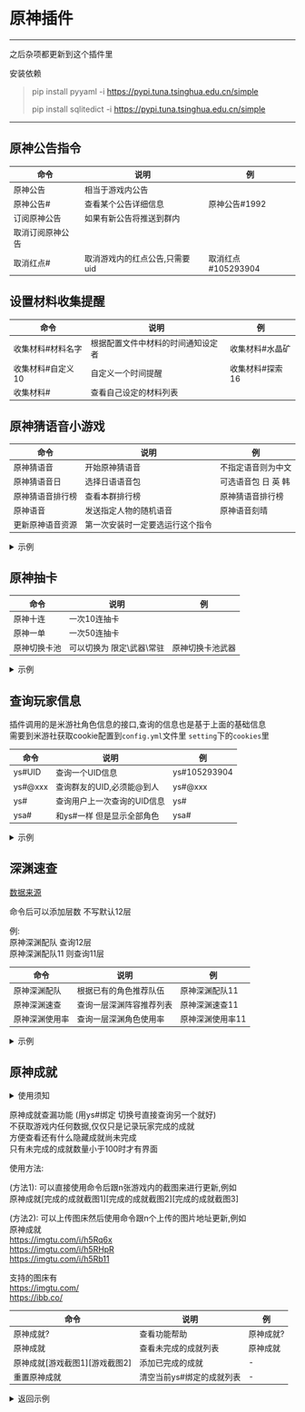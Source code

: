 # 原神插件

---
之后杂项都更新到这个插件里 </br>

安装依赖
> pip install pyyaml -i https://pypi.tuna.tsinghua.edu.cn/simple
>
> pip install sqlitedict -i https://pypi.tuna.tsinghua.edu.cn/simple

---

## 原神公告指令

命令  | 说明 | 例
------------- | ------------- | -------------
原神公告  | 相当于游戏内公告 |
原神公告#  | 查看某个公告详细信息 | 原神公告#1992
订阅原神公告 | 如果有新公告将推送到群内 |
取消订阅原神公告 | |
取消红点# | 取消游戏内的红点公告,只需要uid | 取消红点#105293904

## 设置材料收集提醒

命令  | 说明 | 例
------------- | ------------- | -------------
收集材料#材料名字  | 根据配置文件中材料的时间通知设定者 | 收集材料#水晶矿
收集材料#自定义10 | 自定义一个时间提醒 | 收集材料#探索16
收集材料# | 查看自己设定的材料列表 |

## 原神猜语音小游戏

命令  | 说明 | 例
------------- | ------------- | -------------
原神猜语音  | 开始原神猜语音 | 不指定语音则为中文
原神猜语音日 | 选择日语语音包 | 可选语音包 日 英 韩
原神猜语音排行榜 | 查看本群排行榜 | 原神猜语音排行榜
原神语音| 发送指定人物的随机语音 | 原神语音刻晴
更新原神语音资源 | 第一次安装时一定要选运行这个指令 |

<details>
<summary>示例</summary>

![image](./doc/guess_voice.jpeg)

![image](./doc/guess_voice_rank.jpeg)

</details>

## 原神抽卡

命令  | 说明 | 例
------------- | ------------- | -------------
原神十连  | 一次10连抽卡 |
原神一单  | 一次50连抽卡 |
原神切换卡池 | 可以切换为 限定\武器\常驻 | 原神切换卡池武器

<details>
<summary>示例</summary>

部分素材来自于 [Adachi-BOT](https://github.com/SilveryStar/Adachi-BOT)

![image](./doc/gacha.jpeg)

</details>

## 查询玩家信息

插件调用的是米游社角色信息的接口,查询的信息也是基于上面的基础信息<br>
需要到米游社获取cookie配置到`config.yml`文件里 `setting`下的`cookies`里

命令  | 说明 | 例
------------- | ------------- | -------------
ys#UID  | 查询一个UID信息 | ys#105293904
ys#@xxx | 查询群友的UID,必须能@到人 | ys#@xxx
ys#  | 查询用户上一次查询的UID信息 | ys#
ysa#  | 和ys#一样 但是显示全部角色 | ysa#

<details>
<summary>示例</summary>

界面作者 [明见佬](https://github.com/A-kirami)

![image](./doc/player_info.jpeg)

</details>

## 深渊速查

[数据来源](https://spiral-abyss.appsample.com)

命令后可以添加层数 不写默认12层<br>

例: <br>
原神深渊配队 查询12层  <br>
原神深渊配队11 则查询11层

命令  | 说明 | 例
------------- | ------------- | -------------
原神深渊配队 | 根据已有的角色推荐队伍 | 原神深渊配队11
原神深渊速查  | 查询一层深渊阵容推荐列表 | 原神深渊速查11
原神深渊使用率 | 查询一层深渊角色使用率 | 原神深渊使用率11

<details>
<summary>示例</summary>

![image](./doc/match_teams.jpeg)

![image](./doc/abyss_use_teams.jpeg)

![image](./doc/abyss_use_probability.jpeg)

</details>


## 原神成就

<details>
<summary>使用须知</summary>

需要申请[百度OCR](https://cloud.baidu.com/product/ocr)
拿到`API_KEY`和`SECRET_KEY` 配置到`config.yml`文件里的
```yaml
  baidu_ocr:
    API_KEY: ********
    SECRET_KEY: ********
```

</details>

原神成就查漏功能 (用ys#绑定 切换号直接查询另一个就好)<br>
不获取游戏内任何数据,仅仅只是记录玩家完成的成就<br>
方便查看还有什么隐藏成就尚未完成<br>
只有未完成的成就数量小于100时才有界面<br>

使用方法:<br>

(方法1): 可以直接使用命令后跟n张游戏内的截图来进行更新,例如<br>
原神成就[完成的成就截图1][完成的成就截图2][完成的成就截图3]

(方法2): 可以上传图床然后使用命令跟n个上传的图片地址更新,例如<br>
原神成就<br>
https://imgtu.com/i/h5Rq6x<br>
https://imgtu.com/i/h5RHpR<br>
https://imgtu.com/i/h5Rb11<br>

支持的图床有<br>
https://imgtu.com/<br>
https://ibb.co/<br>


命令  | 说明 | 例
------------- | ------------- | -------------
原神成就? | 查看功能帮助 | 原神成就?
原神成就 | 查看未完成的成就列表 | 原神成就
原神成就[游戏截图1][游戏截图2]  | 添加已完成的成就 | -
重置原神成就 | 清空当前ys#绑定的成就列表 | -


<details>
<summary>返回示例</summary>

![image](./doc/achievements.jpeg)

</details>